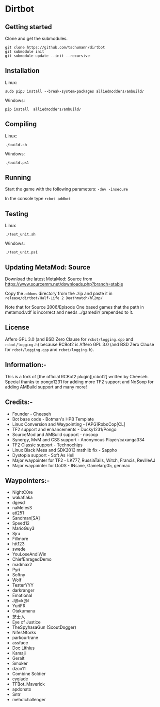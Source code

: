 Dirtbot
=======

Getting started
---------------

Clone and get the submodules.
```
git clone https://github.com/tschumann/dirtbot
git submodule init
git submodule update --init --recursive
```

Installation
------------

Linux:
```
sudo pip3 install --break-system-packages alliedmodders/ambuild/
```

Windows:
```
pip install  alliedmodders/ambuild/
```


Compiling
---------

Linux:
```
./build.sh
```

Windows:
```
./build.ps1
```


Running
-------

Start the game with the following parameters: `-dev -insecure`

In the console type `rcbot addbot`


Testing
-------

Linux
```
./test_unit.sh
```

Windows:
```
./test_unit.ps1
```


Updating MetaMod: Source
------------------------

Download the latest MetaMod: Source from https://www.sourcemm.net/downloads.php?branch=stable

Copy the `addons` directory from the .zip and paste it in `release/dirtbot/Half-Life 2 Deathmatch/hl2mp/`

Note that for Source 2006/Episode One based games that the path in metamod.vdf is incorrect and needs ../gamedir/ prepended to it.


License
-------

Affero GPL 3.0 (and BSD Zero Clause for `rcbot/logging.cpp` and `rcbot/logging.h`) because RCBot2 is Affero GPL 3.0 (and BSD Zero Clause for `rcbot/logging.cpp` and `rcbot/logging.h`).


## Information:-

This is a fork of [the official RCBot2 plugin][rcbot2] written by Cheeseh.
Special thanks to pongo1231 for adding more TF2 support and NoSoop for adding AMBuild support and many more!


## Credits:-

- Founder - Cheeseh
- Bot base code - Botman's HPB Template
- Linux Conversion and Waypointing - [APG]RoboCop[CL]
- TF2 support and enhancements - Ducky1231/Pongo
- SourceMod and AMBuild support - nosoop
- Synergy, MvM and CSS support - Anonymous Player/caxanga334
- TF2 Classic support - Technochips
- Linux Black Mesa and SDK2013 mathlib fix - Sappho
- Dystopia support - Soft As Hell
- Major waypointer for TF2 - LK777, RussiaTails, Witch, Francis, RevilleAJ
- Major waypointer for DoDS - INsane, Gamelarg05, genmac

## Waypointers:-

- NightC0re
- wakaflaka
- dgesd
- naMelesS
- ati251
- Sandman[SA]
- Speed12	
- MarioGuy3
- Sjru	
- Fillmore
- htt123
- swede
- YouLoseAndIWin
- ChiefEnragedDemo
- madmax2
- Pyri
- Softny		
- Wolf
- TesterYYY		
- darkranger		
- Emotional
- J@ck@l		
- YuriFR
- Otakumanu		
- 芝士人
- Eye of Justice
- TheSpyhasaGun (ScoutDogger)		
- NifesNforks
- parkourtrane
- assface
- Doc Lithius
- Kamaji
- Geralt
- Smoker		
- dzoo11
- Combine Soldier		
- cyglade
- TFBot_Maverick
- apdonato
- Sntr
- mehdichallenger		
